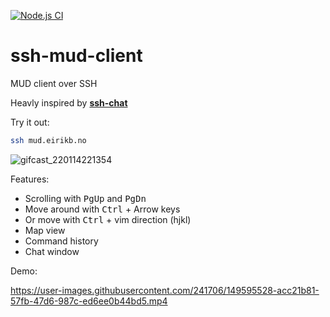 [![Node.js CI](https://github.com/eirikb/ssh-mud-client/actions/workflows/node.js.yml/badge.svg)](https://github.com/eirikb/ssh-mud-client/actions/workflows/node.js.yml)

# ssh-mud-client

MUD client over SSH

Heavly inspired by **[ssh-chat](https://github.com/shazow/ssh-chat)**

Try it out:

```bash
ssh mud.eirikb.no
```

![gifcast_220114221354](https://user-images.githubusercontent.com/241706/149586142-22e928d8-7d8e-4445-bf0f-8bfc7a132c9c.gif)


Features:
  * Scrolling with <kbd>PgUp</kbd> and <kbd>PgDn</kbd>
  * Move around with <kbd>Ctrl</kbd> + Arrow keys
  * Or move with <kbd>Ctrl</kbd> + vim direction (hjkl)
  * Map view
  * Command history
  * Chat window


Demo:

https://user-images.githubusercontent.com/241706/149595528-acc21b81-57fb-47d6-987c-ed6ee0b44bd5.mp4

